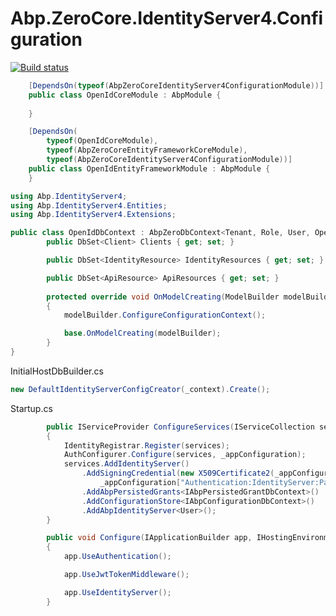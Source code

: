 # Abp.ZeroCore.IdentityServer4.Configuration

[![Build status](https://ci.appveyor.com/api/projects/status/5482r5ukh7jio2it?svg=true)](https://ci.appveyor.com/project/Mjollnirs/abp-zerocore-identityserver4-configuration)

```csharp
    [DependsOn(typeof(AbpZeroCoreIdentityServer4ConfigurationModule))]
    public class OpenIdCoreModule : AbpModule {
        
    }
```

```csharp
    [DependsOn(
        typeof(OpenIdCoreModule),
        typeof(AbpZeroCoreEntityFrameworkCoreModule),
        typeof(AbpZeroCoreIdentityServer4ConfigurationModule))]
    public class OpenIdEntityFrameworkModule : AbpModule {
    }
```

```csharp
using Abp.IdentityServer4;
using Abp.IdentityServer4.Entities;
using Abp.IdentityServer4.Extensions;

public class OpenIdDbContext : AbpZeroDbContext<Tenant, Role, User, OpenIdDbContext>, IAbpConfigurationDbContext {
        public DbSet<Client> Clients { get; set; }

        public DbSet<IdentityResource> IdentityResources { get; set; }

        public DbSet<ApiResource> ApiResources { get; set; }
        
        protected override void OnModelCreating(ModelBuilder modelBuilder)
        {
            modelBuilder.ConfigureConfigurationContext();

            base.OnModelCreating(modelBuilder);
        }
}
```

InitialHostDbBuilder.cs
```csharp
new DefaultIdentityServerConfigCreator(_context).Create();
```

Startup.cs
```csharp
        public IServiceProvider ConfigureServices(IServiceCollection services)
        {
            IdentityRegistrar.Register(services);
            AuthConfigurer.Configure(services, _appConfiguration);
            services.AddIdentityServer()
                .AddSigningCredential(new X509Certificate2(_appConfiguration["Authentication:IdentityServer:File"],
                    _appConfiguration["Authentication:IdentityServer:Password"]))
                .AddAbpPersistedGrants<IAbpPersistedGrantDbContext>()
                .AddConfigurationStore<IAbpConfigurationDbContext>()
                .AddAbpIdentityServer<User>();
        }
```

```csharp
        public void Configure(IApplicationBuilder app, IHostingEnvironment env, ILoggerFactory loggerFactory)
        {
            app.UseAuthentication();

            app.UseJwtTokenMiddleware();

            app.UseIdentityServer();
        }
```
